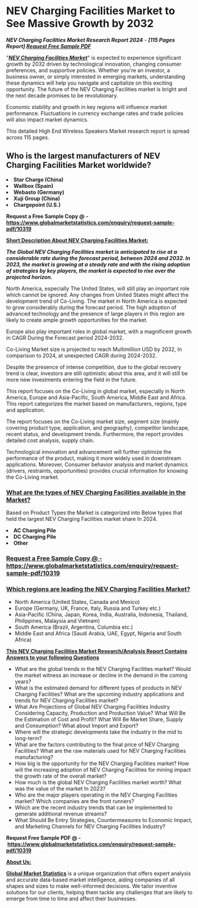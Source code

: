 <h1>NEV Charging Facilities Market to See Massive Growth by 2032</h1><p><em><strong>NEV Charging Facilities Market Research Report 2024</strong></em>&nbsp;-&nbsp;<em><strong>[115 Pages Report] </strong></em><em><strong><a href="https://www.globalmarketstatistics.com/enquiry/request-sample-pdf/10319">Request Free Sample PDF</a></strong></em></p><p>"<a style="font-style: italic; font-weight: bold;" href="https://www.globalmarketstatistics.com/market-reports/nev-charging-facilities-market-10319">NEV Charging Facilities Market</a>" is expected to experience significant growth by 2032 driven by technological innovation, changing consumer preferences, and supportive policies. Whether you're an investor, a business owner, or simply interested in emerging markets, understanding these dynamics will help you navigate and capitalize on this exciting opportunity. The future of the&nbsp;NEV Charging Facilities market is bright and the next decade promises to be revolutionary.</p><p>Economic stability and growth in key regions will influence market performance. Fluctuations in currency exchange rates and trade policies will also impact market dynamics.</p><p>This detailed&nbsp;High End Wireless Speakers Market research report is spread across 115 pages.</p><h2><strong>Who is the largest manufacturers of NEV Charging Facilities Market worldwide?</strong></h2><p><strong><li>Star Charge (China)<li>Wallbox (Spain)<li>Webasto (Germany)<li>Xuji Group (China)<li>Chargepoint (U.S.)</strong></p><p><strong>Request a Free Sample Copy @ - <a href="https://www.globalmarketstatistics.com/enquiry/request-sample-pdf/10319">https://www.globalmarketstatistics.com/enquiry/request-sample-pdf/10319</a></strong></p><p><strong><u>Short Description About NEV Charging Facilities Market:</u></strong></p><p><strong><em>The Global NEV Charging Facilities market is anticipated to rise at a considerable rate during the forecast period, between 2024 and 2032. In 2023, the market is growing at a steady rate and with the rising adoption of strategies by key players, the market is expected to rise over the projected horizon.</em></strong></p><p>North America, especially The United States, will still play an important role which cannot be ignored. Any changes from United States might affect the development trend of Co-Living. The market in North America is expected to grow considerably during the forecast period. The high adoption of advanced technology and the presence of large players in this region are likely to create ample growth opportunities for the market.</p><p>Europe also play important roles in global market, with a magnificent growth in CAGR During the Forecast period 2024-2032.</p><p>Co-Living Market size is projected to reach Multimillion USD by 2032, In comparison to 2024, at unexpected CAGR during 2024-2032.</p><p>Despite the presence of intense competition, due to the global recovery trend is clear, investors are still optimistic about this area, and it will still be more new investments entering the field in the future.</p><p>This report focuses on the Co-Living in global market, especially in North America, Europe and Asia-Pacific, South America, Middle East and Africa. This report categorizes the market based on manufacturers, regions, type and application.</p><p>The report focuses on the Co-Living market size, segment size (mainly covering product type, application, and geography), competitor landscape, recent status, and development trends. Furthermore, the report provides detailed cost analysis, supply chain.</p><p>Technological innovation and advancement will further optimize the performance of the product, making it more widely used in downstream applications. Moreover, Consumer behavior analysis and market dynamics (drivers, restraints, opportunities) provides crucial information for knowing the Co-Living market.</p><h3 class="rank-math-question "><span style="text-decoration: underline;">What are the types of NEV Charging Facilities available in the Market?</span></h3><p>Based on Product Types the Market is categorized into Below types that held the largest NEV Charging Facilities market share In 2024.</p><p><strong><li>AC Charging Pile<li>DC Charging Pile<li>Other</strong></p><h3 class="rank-math-question "><span style="text-decoration: underline;">Request a Free Sample Copy @ - <a href="https://www.globalmarketstatistics.com/enquiry/request-sample-pdf/10319">https://www.globalmarketstatistics.com/enquiry/request-sample-pdf/10319</a></span></h3><h3 class="rank-math-question "><span style="text-decoration: underline;">Which regions are leading the NEV Charging Facilities Market?</span></h3><ul><li>North America (United States, Canada and Mexico)</li><li>Europe (Germany, UK, France, Italy, Russia and Turkey etc.)</li><li>Asia-Pacific (China, Japan, Korea, India, Australia, Indonesia, Thailand, Philippines, Malaysia and Vietnam)</li><li>South America (Brazil, Argentina, Columbia etc.)</li><li>Middle East and Africa (Saudi Arabia, UAE, Egypt, Nigeria and South Africa)</li></ul><p><strong><u>This NEV Charging Facilities Market Research/Analysis Report Contains Answers to your following Questions</u></strong></p><ul><li>What are the global trends in the NEV Charging Facilities market? Would the market witness an increase or decline in the demand in the coming years?</li><li>What is the estimated demand for different types of products in NEV Charging Facilities? What are the upcoming industry applications and trends for NEV Charging Facilities market?</li><li>What Are Projections of Global NEV Charging Facilities Industry Considering Capacity, Production and Production Value? What Will Be the Estimation of Cost and Profit? What Will Be Market Share, Supply and Consumption? What about Import and Export?</li><li>Where will the strategic developments take the industry in the mid to long-term?</li><li>What are the factors contributing to the final price of NEV Charging Facilities? What are the raw materials used for NEV Charging Facilities manufacturing?</li><li>How big is the opportunity for the NEV Charging Facilities market? How will the increasing adoption of NEV Charging Facilities for mining impact the growth rate of the overall market?</li><li>How much is the global NEV Charging Facilities market worth? What was the value of the market In 2023?</li><li>Who are the major players operating in the NEV Charging Facilities market? Which companies are the front runners?</li><li>Which are the recent industry trends that can be implemented to generate additional revenue streams?</li><li>What Should Be Entry Strategies, Countermeasures to Economic Impact, and Marketing Channels for NEV Charging Facilities Industry?</li></ul><p><strong>Request Free Sample PDF @ -&nbsp;<a href="https://www.globalmarketstatistics.com/enquiry/request-sample-pdf/10319">https://www.globalmarketstatistics.com/enquiry/request-sample-pdf/10319</a></strong></p><p><strong><u>About Us:</u></strong></p><p><strong><a href="https://www.globalmarketstatistics.com/">Global Market Statistics</a></strong> is a unique organization that offers expert analysis and accurate data-based market intelligence, aiding companies of all shapes and sizes to make well-informed decisions. We tailor inventive solutions for our clients, helping them tackle any challenges that are likely to emerge from time to time and affect their businesses.</p>
